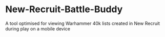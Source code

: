 # New-Recruit-Battle-Buddy
A tool optimised for viewing Warhammer 40k lists created in New Recruit during play on a mobile device

